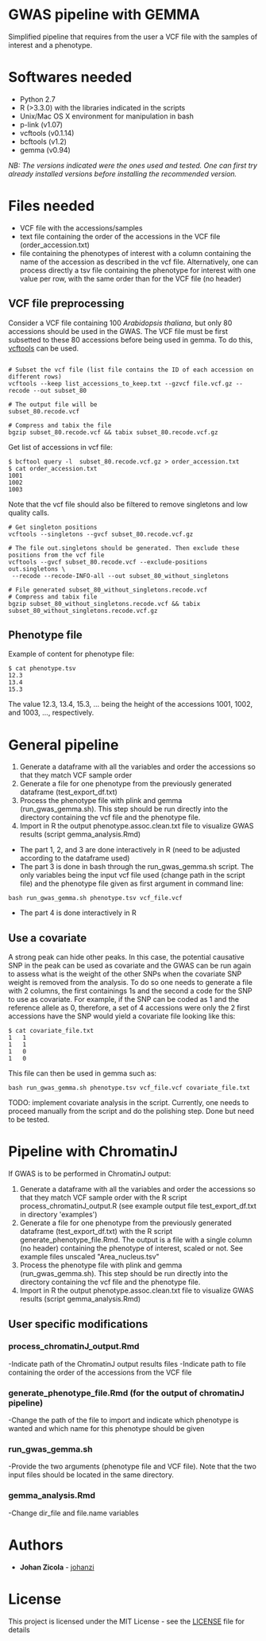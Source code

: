 GWAS pipeline with GEMMA
=====

Simplified pipeline that requires from the user a VCF file with the samples of interest and a phenotype.

# Softwares needed
* Python 2.7
* R (>3.3.0) with the libraries indicated in the scripts
* Unix/Mac OS X environment for manipulation in bash
* p-link (v1.07)
* vcftools (v0.1.14)
* bcftools (v1.2)
* gemma (v0.94)

*NB: The versions indicated were the ones used and tested. One can first try already installed versions before installing the recommended version.*

# Files needed
* VCF file with the accessions/samples
* text file containing the order of the accessions in the VCF file (order_accession.txt)
* file containing the phenotypes of interest with a column containing the name of the accession
as described in the vcf file. Alternatively, one can process directly a tsv file containing
the phenotype for interest with one value per row, with the same order than for the VCF file (no header)



## VCF file preprocessing
Consider a VCF file containing 100 *Arabidopsis thaliana*, but only 80 accessions should be used in the GWAS. The VCF file must be first subsetted to these 80 accessions before being used in gemma. To do this, [vcftools](https://vcftools.github.io/man_latest.html) can be used.

```

# Subset the vcf file (list file contains the ID of each accession on different rows)
vcftools --keep list_accessions_to_keep.txt --gzvcf file.vcf.gz --recode --out subset_80

# The output file will be
subset_80.recode.vcf

# Compress and tabix the file
bgzip subset_80.recode.vcf && tabix subset_80.recode.vcf.gz

```

Get list of accessions in vcf file:

```
$ bcftool query -l  subset_80.recode.vcf.gz > order_accession.txt
$ cat order_accession.txt
1001
1002
1003

```

Note that the vcf file should also be filtered to remove singletons and low quality calls.

```
# Get singleton positions
vcftools --singletons --gvcf subset_80.recode.vcf.gz

# The file out.singletons should be generated. Then exclude these positions from the vcf file
vcftools --gvcf subset_80.recode.vcf --exclude-positions out.singletons \
 --recode --recode-INFO-all --out subset_80_without_singletons

# File generated subset_80_without_singletons.recode.vcf
# Compress and tabix file
bgzip subset_80_without_singletons.recode.vcf && tabix subset_80_without_singletons.recode.vcf.gz 

```

## Phenotype file

Example of content for phenotype file:

```
$ cat phenotype.tsv 
12.3
13.4
15.3
```
The value 12.3, 13.4, 15.3, ... being the height of the accessions 1001, 1002, and 1003, ..., respectively.

# General pipeline
1. Generate a dataframe with all the variables and order the accessions so that they match VCF sample order
2. Generate a file for one phenotype from the previously generated dataframe (test_export_df.txt)
3. Process the phenotype file with plink and gemma (run_gwas_gemma.sh). This step should be run directly into the directory containing the vcf file and the phenotype file.
4. Import in R the output phenotype.assoc.clean.txt file to visualize GWAS results (script gemma_analysis.Rmd)

* The part 1, 2, and 3 are done interactively in R (need to be adjusted according to the dataframe used)
* The part 3 is done in bash through the run_gwas_gemma.sh script. The only variables being the input vcf file used (change path in the script file) and the phenotype file given as first argument in command  line:
```
bash run_gwas_gemma.sh phenotype.tsv vcf_file.vcf
```

* The part 4 is done interactively in R

## Use a covariate
A strong peak can hide other peaks. In this case, the potential causative SNP in the peak can be used as covariate and the GWAS can be run again to assess what is the weight of the other SNPs when the covariate SNP weight is removed from the analysis.
To do so one needs to generate a file with 2 columns, the first containings 1s and the second a code for the SNP to use as covariate. For example, if the SNP can be coded as 1 and the reference allele as 0, therefore, a set of 4 accessions were only the 2 first accessions have the SNP would yield a covariate file looking like this:

```
$ cat covariate_file.txt
1	1
1	1
1	0
1	0
```

This file can then be used in gemma such as:

```
bash run_gwas_gemma.sh phenotype.tsv vcf_file.vcf covariate_file.txt
```

TODO: implement covariate analysis in the script. Currently, one needs to proceed manually from the script and do the polishing step. Done but need to be tested.




# Pipeline with ChromatinJ
If GWAS is to be performed in ChromatinJ output:
1. Generate a dataframe with all the variables and order the accessions so that they match VCF sample order with the R script process_chromatinJ_output.R (see example output file test_export_df.txt in directory 'examples')
2. Generate a file for one phenotype from the previously generated dataframe (test_export_df.txt) with the R script generate_phenotype_file.Rmd. The output is a file with a single column (no header) containing the phenotype of interest, scaled or not. See example files unscaled "Area_nucleus.tsv"
3. Process the phenotype file with plink and gemma (run_gwas_gemma.sh). This step should be run directly into the directory containing the vcf file and the phenotype file.
4. Import in R the output phenotype.assoc.clean.txt file to visualize GWAS results (script gemma_analysis.Rmd)

## User specific modifications

### process_chromatinJ_output.Rmd
-Indicate path of the ChromatinJ output results files
-Indicate path to file containing the order of the accessions from the VCF file

### generate_phenotype_file.Rmd (for the output of chromatinJ pipeline)
-Change the path of the file to import and indicate which phenotype is wanted and which name for this phenotype should be given

### run_gwas_gemma.sh
-Provide the two arguments (phenotype file and VCF file). Note that the two input files should be located in the same directory.

### gemma_analysis.Rmd
-Change dir_file and file.name variables

# Authors
* **Johan Zicola** - [johanzi](https://github.com/johanzi)

# License
This project is licensed under the MIT License - see the [LICENSE](LICENSE) file for details



